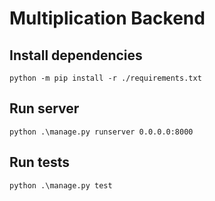 # Multiplication Backend

## Install dependencies
```
python -m pip install -r ./requirements.txt
```

## Run server
```
python .\manage.py runserver 0.0.0.0:8000
```

## Run tests
```
python .\manage.py test
```